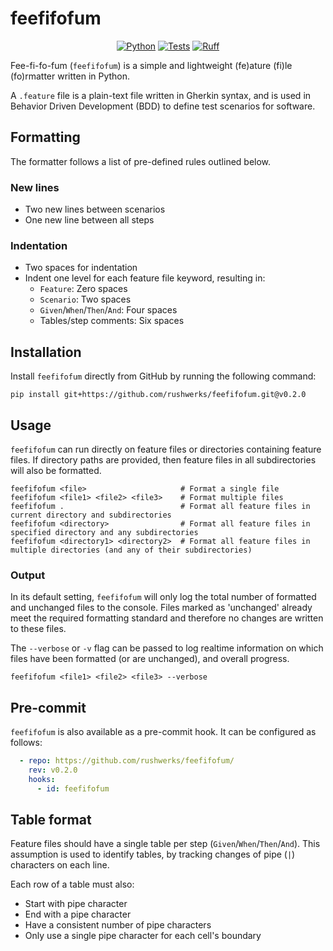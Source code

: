 # feefifofum

<div align='center'>

[![Python](https://img.shields.io/badge/Python-3.7+-blue.svg)](https://www.python.org/downloads/release/python-370/)
[![Tests](https://github.com/rushwerks/feefifofum/actions/workflows/tests.yaml/badge.svg)](https://github.com/rushwerks/feefifofum/actions/workflows/tests.yaml)
[![Ruff](https://img.shields.io/endpoint?url=https://raw.githubusercontent.com/charliermarsh/ruff/main/assets/badge/v0.json)](https://github.com/charliermarsh/ruff)

</div>

Fee-fi-fo-fum (`feefifofum`) is a simple and lightweight (fe)ature (fi)le (fo)rmatter written in Python.

A `.feature` file is a plain-text file written in Gherkin syntax, and is used in Behavior Driven Development (BDD) to define test scenarios for software.

## Formatting
The formatter follows a list of pre-defined rules outlined below.

### New lines
* Two new lines between scenarios
* One new line between all steps

### Indentation
* Two spaces for indentation
* Indent one level for each feature file keyword, resulting in:
    * `Feature`: Zero spaces
    * `Scenario`: Two spaces
    * `Given`/`When`/`Then`/`And`: Four spaces
    * Tables/step comments: Six spaces

## Installation
Install  `feefifofum` directly from GitHub by running the following command:
```shell
pip install git+https://github.com/rushwerks/feefifofum.git@v0.2.0
```

## Usage
`feefifofum` can run directly on feature files or directories containing feature files.
If directory paths are provided, then feature files in all subdirectories will also be formatted.

```shell
feefifofum <file>                     # Format a single file
feefifofum <file1> <file2> <file3>    # Format multiple files
feefifofum .                          # Format all feature files in current directory and subdirectories
feefifofum <directory>                # Format all feature files in specified directory and any subdirectories
feefifofum <directory1> <directory2>  # Format all feature files in multiple directories (and any of their subdirectories)
```

### Output
In its default setting, `feefifofum` will only log the total number of formatted and unchanged files to the console.
Files marked as 'unchanged' already meet the required formatting standard and therefore no changes are written to these files.

The `--verbose` or `-v` flag can be passed to log realtime information on which files have been formatted (or are unchanged), and overall progress.
```shell
feefifofum <file1> <file2> <file3> --verbose
```

## Pre-commit
`feefifofum` is also available as a pre-commit hook. It can be configured as follows:
```yaml
  - repo: https://github.com/rushwerks/feefifofum/
    rev: v0.2.0
    hooks:
      - id: feefifofum
```

## Table format
Feature files should have a single table per step (`Given`/`When`/`Then`/`And`). This assumption is used to identify tables, by tracking changes of pipe (`|`) characters on each line.

Each row of a table must also:
* Start with pipe character
* End with a pipe character
* Have a consistent number of pipe characters
* Only use a single pipe character for each cell's boundary
